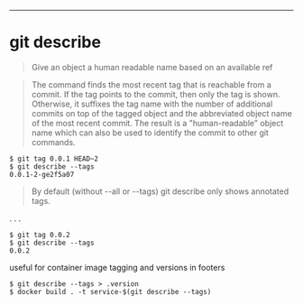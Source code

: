 ---

# git describe

> Give an object a human readable name based on an available ref

> The command finds the most recent tag that is reachable from a commit. If the tag points to the commit, then only the tag is shown. Otherwise, it suffixes the tag name with the number of additional commits on top of the tagged object and the abbreviated object name of the most recent commit. The result is a "human-readable" object name which can also be used to identify the commit to other git commands.

```shell
$ git tag 0.0.1 HEAD~2
$ git describe --tags
0.0.1-2-ge2f5a07
```

> By default (without --all or --tags) git describe only shows annotated tags.

. . . 

```
$ git tag 0.0.2
$ git describe --tags
0.0.2
```

useful for container image tagging and versions in footers

```shell
$ git describe --tags > .version
$ docker build . -t service-$(git describe --tags)
```
